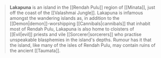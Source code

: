 > **Lakapuna** is an island in the [[Rendah Pulu]] region of [[Minata]], just off the coast of the [[Valashmai Jungle]]. Lakapuna is infamous amongst the wandering islands as, in addition to the [[Demon|demon]]-worshipping [[Cannibals|cannibals]] that inhabit most of Rendah Pulu, Lakapuna is also home to cloisters of [[Evil|evil]] priests and vile [[Sorcerer|sorcerers]] who practise unspeakable blasphemies in the island's depths. Rumour has it that the island, like many of the isles of Rendah Pulu, may contain ruins of the ancient [[Taumata]].









